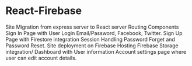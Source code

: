 # React-Firebase
Site Migration from express server to React server Routing Components Sign In Page with User Login Email/Password, Facebook, Twitter. Sign Up Page with Firestore integration Session Handling Password Forget and Password Reset. Site deployment on Firebase Hosting Firebase Storage integration/ Dashboard with User information Account settings page where user can edit account details.
